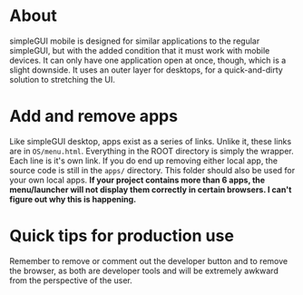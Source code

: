 # About
simpleGUI mobile is designed for similar applications to the regular simpleGUI, but with the added condition that it must work with mobile devices. It can only have one application open at once, though, which is a slight downside. It uses an outer layer for desktops, for a quick-and-dirty solution to stretching the UI.
# Add and remove apps
Like simpleGUI desktop, apps exist as a series of links. Unlike it, these links are in `OS/menu.html`. Everything in the ROOT directory is simply the wrapper. Each line is it's own link. If you do end up removing either local app, the source code is still in the `apps/` directory. This folder should also be used for your own local apps. **If your project contains more than 6 apps, the menu/launcher will not display them correctly in certain browsers. I can't figure out why this is happening.**

# Quick tips for production use
Remember to remove or comment out the developer button and to remove the browser, as both are developer tools and will be extremely awkward from the perspective of the user.
